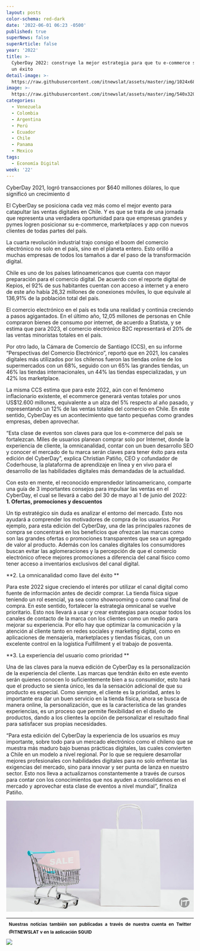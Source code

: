```yaml
---
layout: posts
color-schema: red-dark
date: '2022-06-01 06:23 -0500'
published: true
superNews: false
superArticle: false
year: '2022'
title: >-
  CyberDay 2022: construye la mejor estrategia para que tu e-commerce sea todo
  un éxito
detail-image: >-
  https://raw.githubusercontent.com/itnewslat/assets/master/img/1024x680/cyberday-2022-g.jpg
image: >-
  https://raw.githubusercontent.com/itnewslat/assets/master/img/540x320/cyberday-2022-p.jpg
categories:
  - Venezuela
  - Colombia
  - Argentina
  - Perú
  - Ecuador
  - Chile
  - Panama
  - Mexico
tags:
  - Economía Digital
week: '22'
---
```

CyberDay 2021, logró transacciones por $640 millones dólares, lo que significó un crecimiento d

El CyberDay se posiciona cada vez más como el mejor evento para catapultar las ventas digitales en Chile. Y es que se trata de una jornada que representa una verdadera oportunidad para que empresas grandes y pymes logren posicionar su e-commerce, marketplaces y app con nuevos clientes de todas partes del país. 

La cuarta revolución industrial trajo consigo el boom del comercio electrónico no solo en el país, sino en el planeta entero. Esto orilló a muchas empresas de todos los tamaños a dar el paso de la transformación digital. 

Chile es uno de los países latinoamericanos que cuenta con mayor preparación para el comercio digital. De acuerdo con el reporte digital de Kepios, el 92% de sus habitantes cuentan con acceso a internet y a enero de este año había 26,32 millones de conexiones móviles, lo que equivale al 136,91% de la población total del país.

El comercio electrónico en el país es toda una realidad y continúa creciendo a pasos agigantados. En el último año, 12,05 millones de personas en Chile compraron bienes de consumo por internet, de acuerdo a Statista, y se estima que para 2023, el comercio electrónico B2C representará el 20% de las ventas minoristas totales en el país.

Por otro lado, la Cámara de Comercio de Santiago (CCS), en su informe “Perspectivas del Comercio Electrónico”, reportó que en 2021,  los canales digitales más utilizados por los chilenos fueron las tiendas online de los supermercados con un 68%, seguido con un 65% las grandes tiendas, un 46% las tiendas internacionales, un 44% las tiendas especializadas, y un 42% los marketplace. 
 
La misma CCS estima que para este 2022, aún con el fenómeno inflacionario existente, el ecommerce generará ventas totales por unos US$12.600 millones, equivalente a un alza del 5% respecto al año pasado, y representando un 12% de las ventas totales del comercio en Chile. En este sentido, CyberDay es un acontecimiento que tanto pequeñas como grandes empresas, deben aprovechar.
 
“Esta clase de eventos son claves para que los e-commerce del país se fortalezcan. Miles de usuarios planean comprar solo por Internet, donde la experiencia de cliente, la omnicanalidad, contar con un buen desarrollo SEO y conocer el mercado de tu marca serán claves para tener éxito para esta edición del CyberDay”, explica Christian Patiño, CEO y cofundador de Coderhouse, la plataforma de aprendizaje en línea y en vivo para el desarrollo de las habilidades digitales más demandadas de la actualidad.
 
Con esto en mente, el reconocido emprendedor latinoamericano, comparte una guía de 3 importantes consejos para impulsar las ventas en el CyberDay, el cual se llevará a cabo del 30 de mayo al 1 de junio del 2022:  
**1. Ofertas, promociones y descuentos**
 
Un tip estratégico sin duda es analizar el entorno del mercado. Esto nos ayudará a comprender los motivadores de compra de los usuarios. Por ejemplo, para esta edición del CyberDay, una de las principales razones de compra se concentrará en los beneficios que ofrezcan las marcas como son las grandes ofertas o promociones transparentes que sea un agregado de valor al producto. Además con los canales digitales los consumidores buscan evitar las aglomeraciones y la percepción de que el comercio electrónico ofrece mejores promociones a diferencia del canal físico como tener acceso a inventarios exclusivos del canal digital.

**2. La omnicanalidad como llave del éxito **
 
Para este 2022 sigue creciendo el interés por utilizar el canal digital como fuente de información antes de decidir comprar. La tienda física sigue teniendo un rol esencial, ya sea como showrooming o como canal final de compra. En este sentido, fortalecer la estrategia omnicanal se vuelve prioritario. Esto nos llevará a usar y crear estrategias para ocupar todos los canales de contacto de la marca con los clientes como un medio para mejorar su experiencia. Por ello hay que optimizar la comunicación y la atención al cliente tanto en redes sociales y marketing digital, como en aplicaciones de mensajería, marketplaces y tiendas físicas, con un excelente control en la logística  Fulfillment y el trabajo de posventa. 

**3. La experiencia del usuario como prioridad **
 
Una de las claves para la nueva edición de CyberDay es la personalización de la experiencia del cliente. Las marcas que tendrán éxito en este evento serán quienes conocen lo suficientemente bien a su consumidor, esto hará que el producto se sienta único, les da la sensación adicional de que su producto es especial. Como siempre, el cliente es la prioridad, antes lo importante era dar un buen servicio en la tienda física, ahora se busca de manera online, la personalización, que es la característica de las grandes experiencias, es un proceso que permite flexibilidad en el diseño de productos, dando a los clientes la opción de personalizar el resultado final para satisfacer sus propias necesidades.

“Para esta edición del CyberDay la experiencia de los usuarios es muy importante, sobre todo para un mercado electrónico como el chileno que se muestra más maduro bajo buenas prácticas digitales, las cuales convierten a Chile en un modelo a nivel regional. Por lo que se requiere desarrollar mejores profesionales con habilidades digitales para no solo enfrentar las exigencias del mercado, sino para innovar y ser punta de lanza en nuestro sector.  Esto nos lleva a actualizarnos constantemente a través de cursos para contar con los conocimientos que nos ayuden a consolidarnos en el mercado y aprovechar esta clase de eventos a nivel mundial“, finaliza Patiño.

![](https://raw.githubusercontent.com/itnewslat/assets/master/img/540x320/cyberday-2022-p.jpg)

<table style="height: 42px;" width="569">
<tbody>
<tr>
<td style="text-align: justify;"><sub><strong>Nuestras noticias también son publicadas a través de nuestra cuenta en Twitter <a href="https://twitter.com/itnewslat?lang=es">@ITNEWSLAT</a> y en la aplicación <a href="https://squidapp.co/en/">SQUID</a></strong></sub></td>
</tr>
</tbody>
</table>

<img src="https://tracker.metricool.com/c3po.jpg?hash=56f88a41e39ab42c063cc51676587a04"/>